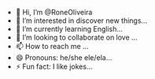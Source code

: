 - 👋 Hi, I’m @RoneOliveira
- 👀 I’m interested in discover new things...
- 🌱 I’m currently learning English...
- 💞️ I’m looking to collaborate on love ...
- 📫 How to reach me ...
- 😄 Pronouns: he/she ele/ela...
- ⚡ Fun fact: I like jokes...

<!---
RoneOliveira/RoneOliveira is a ✨ special ✨ repository because its `README.md` (this file) appears on your GitHub profile.
You can click the Preview link to take a look at your changes.
--->
